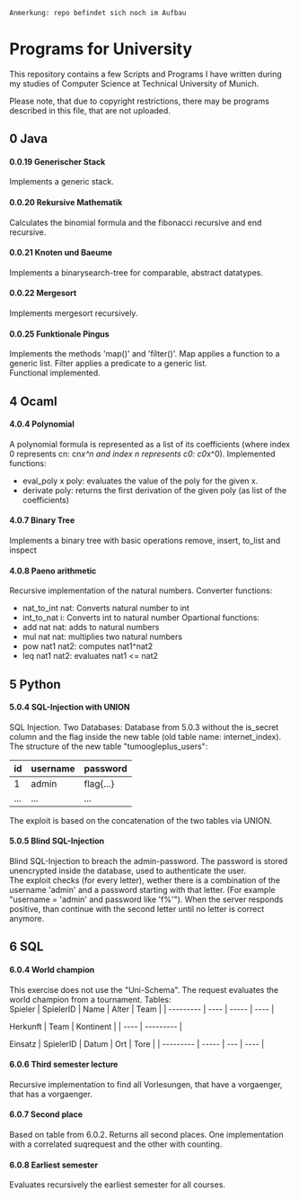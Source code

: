 ```diff
Anmerkung: repo befindet sich noch im Aufbau
```

# Programs for University

This repository contains a few Scripts and Programs I have written during my studies of Computer Science at Technical University of Munich.

Please note, that due to copyright restrictions, there may be programs described in this file, that are not uploaded.

## 0 Java

#### 0.0.19 Generischer Stack
Implements a generic stack.

#### 0.0.20 Rekursive Mathematik
Calculates the binomial formula and the fibonacci recursive and end recursive.

#### 0.0.21 Knoten und Baeume
Implements a binarysearch-tree for comparable, abstract datatypes.

#### 0.0.22 Mergesort
Implements mergesort recursively.

#### 0.0.25 Funktionale Pingus
Implements the methods 'map()' and 'filter()'. Map applies a function to a generic list. Filter applies a predicate to a generic list. </br>
Functional implemented.  

## 4 Ocaml

#### 4.0.4 Polynomial

A polynomial formula is represented as a list of its coefficients (where index 0 represents cn: cn*x^n and index n represents c0: c0*x^0). Implemented functions:
- eval_poly x poly: evaluates the value of the poly for the given x.
- derivate poly: returns the first derivation of the given poly (as list of the coefficients)

#### 4.0.7 Binary Tree

Implements a binary tree with basic operations remove, insert, to_list and inspect

#### 4.0.8 Paeno arithmetic

Recursive implementation of the natural numbers. Converter functions:
- nat_to_int nat: Converts natural number to int 
- int_to_nat i: Converts int to natural number
Opartional functions:
- add nat nat: adds to natural numbers
- mul nat nat: multiplies two natural numbers
- pow nat1 nat2: computes nat1^nat2
- leq nat1 nat2: evaluates nat1 <= nat2  

## 5 Python

#### 5.0.4 SQL-Injection with UNION
SQL Injection. Two Databases: Database from 5.0.3 without the is_secret column and the flag inside the new table (old table name: internet_index). The structure of the new table "tumoogleplus_users":

| id  | username | password  |
| --- | -------- | --------- |
| 1   | admin    | flag{...} |
| ... | ...      | ...       |

The exploit is based on the concatenation of the two tables via UNION.

#### 5.0.5 Blind SQL-Injection

Blind SQL-Injection to breach the admin-password. The password is stored unencrypted inside the database, used to authenticate the user. <br/>
The exploit checks (for every letter), wether there is a combination of the username 'admin' and a password starting with that letter. (For example "username = 'admin' and password like 'f%'"). When the server responds positive, than continue with the second letter until no letter is correct anymore.


## 6 SQL

#### 6.0.4 World champion

This exercise does not use the "Uni-Schema". The request evaluates the world champion from a tournament. Tables:
</br>
Spieler
| SpielerID | Name | Alter | Team |
| --------- | ---- | ----- | ---- |

Herkunft
| Team | Kontinent |
| ---- | --------- |

Einsatz
| SpielerID | Datum | Ort | Tore |
| --------- | ----- | --- | ---- |


#### 6.0.6 Third semester lecture

Recursive implementation to find all Vorlesungen, that have a vorgaenger, that has a vorgaenger.

#### 6.0.7 Second place

Based on table from 6.0.2. Returns all second places. One implementation with a correlated suqrequest and the other with counting. 

#### 6.0.8 Earliest semester

Evaluates recursively the earliest semester for all courses.

